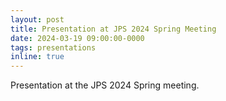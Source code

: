 ```yaml
---
layout: post
title: Presentation at JPS 2024 Spring Meeting
date: 2024-03-19 09:00:00-0000
tags: presentations
inline: true
---
```

Presentation at the JPS 2024 Spring meeting.
